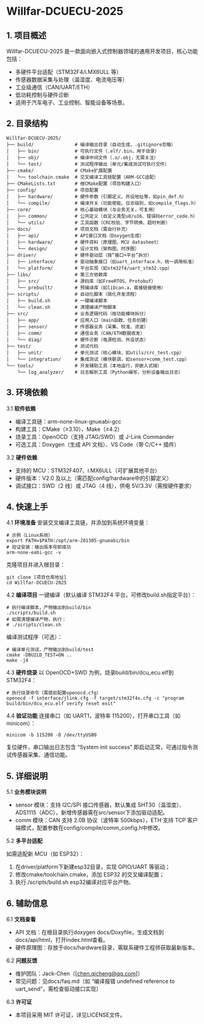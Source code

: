 # Willfar-DCUECU-2025

## 1. 项目概述
Willfar-DCUECU-2025 是一款面向嵌入式控制器领域的通用开发项目，核心功能包括：
- 多硬件平台适配（STM32F4/i.MX6ULL 等）
- 传感器数据采集与处理（温湿度、电流电压等）
- 工业级通信（CAN/UART/ETH）
- 低功耗控制与硬件诊断
- 适用于汽车电子、工业控制、智能设备等场景。

## 2. 目录结构
```
Willfar-DCUECU-2025/
├── build/               # 编译输出目录（自动生成，.gitignore忽略）
│   ├── bin/             # 可执行文件（.elf/.bin，用于烧录）
│   ├── obj/             # 编译中间文件（.o/.obj，无需关注）
│   └── test/            # 测试程序输出（单元/集成测试可执行文件）
├── cmake/               # CMake扩展配置
│   └── toolchain.cmake  # 交叉编译工具链配置（ARM-GCC适配）
├── CMakeLists.txt       # 根CMake配置（项目构建入口）
├── config/              # 项目配置
│   ├── hardware/        # 硬件参数（引脚定义、外设地址等，如pin_def.h）
│   └── compile/         # 编译开关（功能使能、日志级别，如compile_flags.h）
├── core/                # 核心基础模块（与业务无关，可复用）
│   ├── common/          # 公共定义（自定义类型u8/u16、错误码error_code.h）
│   └── utils/           # 工具函数（CRC校验、字节转换、超时判断）
├── docs/                # 项目文档（需自行补充）
│   ├── api/             # API接口文档（Doxygen生成）
│   ├── hardware/        # 硬件资料（原理图、MCU datasheet）
│   └── design/          # 设计文档（架构图、时序图）
├── driver/              # 硬件驱动层（按“接口+平台”拆分）
│   ├── interface/       # 驱动抽象接口（如uart_interface.h，统一调用标准）
│   └── platform/        # 平台实现（如stm32f4/uart_stm32.cpp）
├── libs/                # 第三方依赖库
│   ├── src/             # 源码库（如FreeRTOS、Protobuf）
│   └── prebuilt/        # 预编译库（如libcan.a，直接链接使用）
├── scripts/             # 自动化脚本（简化开发流程）
│   ├── build.sh         # 一键编译脚本
│   └── clean.sh         # 清理编译产物脚本
├── src/                 # 业务逻辑代码（按功能模块拆分）
│   ├── app/             # 应用入口（main函数、任务创建）
│   ├── sensor/          # 传感器业务（采集、校准、滤波）
│   ├── comm/            # 通信业务（CAN/ETH数据收发）
│   └── diag/            # 硬件诊断（电源检测、外设状态）
├── test/                # 测试代码
│   ├── unit/            # 单元测试（核心模块，如utils/crc_test.cpp）
│   └── integration/     # 集成测试（模块联调，如sensor+comm_test.cpp）
└── tools/               # 开发辅助工具（本地运行，非嵌入式端）
    └── log_analyzer/    # 日志解析工具（Python编写，分析设备输出日志）
```

## 3. 环境依赖
3.1 **软件依赖**
- 编译工具链：arm-none-linux-gnueabi-gcc
- 构建工具：CMake（≥3.10）、Make（≥4.2）
- 烧录工具：OpenOCD（支持 JTAG/SWD）或 J-Link Commander
- 可选工具：Doxygen（生成 API 文档）、VS Code（带 C/C++ 插件）
  
3.2 **硬件依赖**
- 支持的 MCU：STM32F407、i.MX6ULL（可扩展其他平台）
- 硬件版本：V2.0 及以上（需匹配config/hardware中的引脚定义）
- 调试接口：SWD（2 线）或 JTAG（4 线），供电 5V/3.3V（需按硬件要求）

## 4. 快速上手
4.1 **环境准备**
安装交叉编译工具链，并添加到系统环境变量：
```
# 示例（Linux系统）
export PATH=$PATH:/opt/arm-201305-gnueabi/bin
# 验证安装：输出版本号即成功
arm-none-eabi-gcc -v
```

克隆项目并进入根目录：
```
git clone [项目仓库地址]
cd Willfar-DCUECU-2025
```

4.2 **编译项目**
一键编译（默认编译 STM32F4 平台，可修改build.sh指定平台）：
```
# 执行编译脚本，产物输出到build/bin
./scripts/build.sh
# 如需清理编译产物，执行：
# ./scripts/clean.sh
```

编译测试程序（可选）：
```
# 编译单元测试，产物输出到build/test
cmake -DBUILD_TEST=ON ..
make -j4
```

4.3 **硬件烧录**
以 OpenOCD+SWD 为例，烧录build/bin/dcu_ecu.elf到 STM32F4：
```
# 执行烧录命令（需提前配置openocd.cfg）
openocd -f interface/jlink.cfg -f target/stm32f4x.cfg -c "program build/bin/dcu_ecu.elf verify reset exit"
```

4.4 **验证功能**
连接串口（如 UART1，波特率 115200），打开串口工具（如 minicom）：
```
minicom -b 115200 -D /dev/ttyUSB0
```

复位硬件，串口输出日志包含 “System init success” 即启动正常，可通过指令测试传感器采集、通信功能。


## 5. 详细说明
5.1 **业务模块说明**
- sensor 模块：支持 I2C/SPI 接口传感器，默认集成 SHT30（温湿度）、ADS1115（ADC），新增传感器需在src/sensor下添加驱动适配。
- comm 模块：CAN 支持 2.0B 协议（波特率 500kbps），ETH 支持 TCP 客户端模式，配置参数在config/compile/comm_config.h中修改。

5.2 **多平台适配**

如需适配新 MCU（如 ESP32）：
1. 在driver/platform下新建esp32目录，实现 GPIO/UART 等驱动；
2. 修改cmake/toolchain.cmake，添加 ESP32 的交叉编译配置；
3. 执行./scripts/build.sh esp32编译对应平台产物。


## 6. 辅助信息
6.1 **文档查看**
- API 文档：在根目录执行doxygen docs/Doxyfile，生成文档到docs/api/html，打开index.html查看。
- 硬件原理图：存放于docs/hardware目录，需联系硬件工程师获取最新版本。

6.2 **问题反馈**
- 维护团队：Jack-Chen（[chen.qicheng@qq.com]）
- 常见问题：见docs/faq.md（如 “编译报错 undefined reference to uart_send”，需检查驱动接口实现）

6.3 **许可证**
- 本项目采用 MIT 许可证，详见LICENSE文件。
